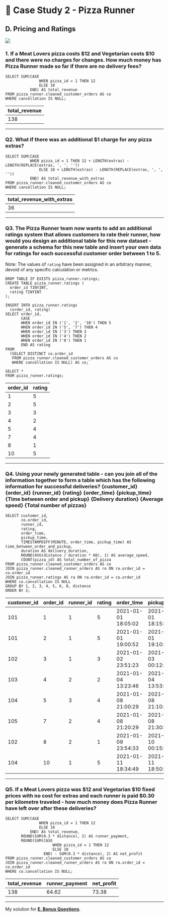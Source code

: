 # :pizza: Case Study 2 - Pizza Runner

## D. Pricing and Ratings

<picture>
  <img src="https://img.shields.io/badge/mysql-005C84?style=for-the-badge&logo=mysql&logoColor=white">
</picture>

### 1. If a Meat Lovers pizza costs $12 and Vegetarian costs $10 and there were no charges for changes. How much money has Pizza Runner made so far if there are no delivery fees?
```mysql
SELECT SUM(CASE
               WHEN pizza_id = 1 THEN 12
               ELSE 10
           END) AS total_revenue
FROM pizza_runner.cleaned_customer_orders AS co
WHERE cancellation IS NULL;
```
| total_revenue |
|---------------|
| 138           |

---
### Q2. What if there was an additional $1 charge for any pizza extras?
```mysql
SELECT SUM(CASE
	       WHEN pizza_id = 1 THEN 12 + LENGTH(extras) - LENGTH(REPLACE(extras, ', ', ''))
               ELSE 10 + LENGTH(extras) - LENGTH(REPLACE(extras, ', ', ''))
           END) AS total_revenue_with_extras
FROM pizza_runner.cleaned_customer_orders AS co
WHERE cancellation IS NULL;
```
| total_revenue_with_extras |
|---------------------------|
| 36                        |

---
### Q3. The Pizza Runner team now wants to add an additional ratings system that allows customers to rate their runner, how would you design an additional table for this new dataset - generate a schema for this new table and insert your own data for ratings for each successful customer order between 1 to 5.
Note: The values of `rating` have been assigned in an arbitrary manner, devoid of any specific calculation or metrics.
```mysql
DROP TABLE IF EXISTS pizza_runner.ratings;
CREATE TABLE pizza_runner.ratings (
  order_id TINYINT, 
  rating TINYINT
);

INSERT INTO pizza_runner.ratings 
  (order_id, rating)
SELECT order_id,
       CASE 
	   WHEN order_id IN ('1', '2', '10') THEN 5
	   WHEN order_id IN ('5', '7') THEN 4
	   WHEN order_id IN ('3') THEN 3
	   WHEN order_id IN ('4') THEN 2
	   WHEN order_id IN ('8') THEN 1 
       END AS rating
FROM
  (SELECT DISTINCT co.order_id
   FROM pizza_runner.cleaned_customer_orders AS co
   WHERE cancellation IS NULL) AS co;

SELECT *
FROM pizza_runner.ratings;
```
| order_id | rating |
|----------|--------|
| 1        | 5      |
| 2        | 5      |
| 3        | 3      |
| 4        | 2      |
| 5        | 4      |
| 7        | 4      |
| 8        | 1      |
| 10       | 5      |

---
### Q4. Using your newly generated table - can you join all of the information together to form a table which has the following information for successful deliveries? {customer_id} {order_id} {runner_id} {rating} {order_time} {pickup_time} {Time between order and pickup} {Delivery duration} {Average speed} {Total number of pizzas}
```mysql
SELECT customer_id, 
       co.order_id, 
       runner_id,
       rating,
       order_time,
       pickup_time,
       TIMESTAMPDIFF(MINUTE, order_time, pickup_time) AS time_between_order_and_pickup,
       duration AS delivery_duration,
       ROUND(AVG(distance / duration * 60), 1) AS average_speed,
       COUNT(pizza_id) AS total_number_of_pizza  
FROM pizza_runner.cleaned_customer_orders AS co
JOIN pizza_runner.cleaned_runner_orders AS ro ON ro.order_id = co.order_id
JOIN pizza_runner.ratings AS ra ON ra.order_id = co.order_id
WHERE co.cancellation IS NULL
GROUP BY 1, 2, 3, 4, 5, 6, 8, distance
ORDER BY 2;
```
| customer_id | order_id | runner_id | rating | order_time          | pickup_time         | time_between_order_and_pickup | delivery_duration | average_speed | total_number_of_pizza |
|-------------|----------|-----------|--------|---------------------|---------------------|-------------------------------|-------------------|---------------|-----------------------|
| 101         | 1        | 1         | 5      | 2021-01-01 18:05:02 | 2021-01-01 18:15:34 | 10                            | 32                | 37.5          | 1                     |
| 101         | 2        | 1         | 5      | 2021-01-01 19:00:52 | 2021-01-01 19:10:54 | 10                            | 27                | 44.4          | 1                     |
| 102         | 3        | 1         | 3      | 2021-01-02 23:51:23 | 2021-01-03 00:12:37 | 21                            | 20                | 40.2          | 2                     |
| 103         | 4        | 2         | 2      | 2021-01-04 13:23:46 | 2021-01-04 13:53:03 | 29                            | 40                | 35.1          | 3                     |
| 104         | 5        | 3         | 4      | 2021-01-08 21:00:29 | 2021-01-08 21:10:57 | 10                            | 15                | 40            | 1                     |
| 105         | 7        | 2         | 4      | 2021-01-08 21:20:29 | 2021-01-08 21:30:45 | 10                            | 25                | 60            | 1                     |
| 102         | 8        | 2         | 1      | 2021-01-09 23:54:33 | 2021-01-10 00:15:02 | 20                            | 15                | 93.6          | 1                     |
| 104         | 10       | 1         | 5      | 2021-01-11 18:34:49 | 2021-01-11 18:50:20 | 15                            | 10                | 60            | 2                     |


---
### Q5. If a Meat Lovers pizza was $12 and Vegetarian $10 fixed prices with no cost for extras and each runner is paid $0.30 per kilometre traveled - how much money does Pizza Runner have left over after these deliveries?
```mysql
SELECT SUM(CASE
               WHEN pizza_id = 1 THEN 12
               ELSE 10
           END) AS total_revenue,
       ROUND(SUM(0.3 * distance), 2) AS runner_payment,
       ROUND(SUM(CASE
                     WHEN pizza_id = 1 THEN 12
                     ELSE 10
                 END) - SUM(0.3 * distance), 2) AS net_profit
FROM pizza_runner.cleaned_customer_orders AS co
JOIN pizza_runner.cleaned_runner_orders AS ro ON ro.order_id = co.order_id
WHERE co.cancellation IS NULL;
```
| total_revenue | runner_payment | net_profit |
|---------------|----------------|------------|
| 138           | 64.62          | 73.38      |

---
My solution for **[E. Bonus Questions](E.%20Bonus%20Questions.md)**.
